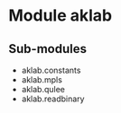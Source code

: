 Module aklab
============

Sub-modules
-----------
* aklab.constants
* aklab.mpls
* aklab.qulee
* aklab.readbinary